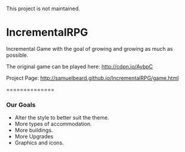 This project is not maintained.
 
IncrementalRPG
==============

Incremental Game with the goal of growing and growing as much as possible.

The original game can be played here: http://cdpn.io/AybpC

Project Page: http://samuelbeard.github.io/IncrementalRPG/game.html

==============

<h3>Our Goals</h3>
<ul>
  <li>Alter the style to better suit the theme.</li>
  <li>More types of accommodation.</li>
  <li>More buildings.</li>
  <li>More Upgrades</li>
  <li>Graphics and icons.</li>
</ul>


